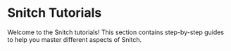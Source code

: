 # Snitch Tutorials
Welcome to the Snitch tutorials! This section contains step-by-step guides to help you master different aspects of Snitch.
